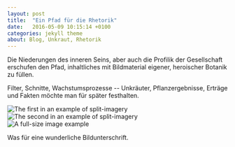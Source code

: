 ```yaml
---
layout: post
title:  "Ein Pfad für die Rhetorik"
date:   2016-05-09 10:15:14 +0100
categories: jekyll theme
about: Blog, Unkraut, Rhetorik
---
```


Die Niederungen des inneren Seins, aber auch die Profilik der Gesellschaft erschufen den Pfad, inhaltliches mit Bildmaterial eigener, heroischer Botanik zu f&uuml;llen.

Filter, Schnitte, Wachstumsprozesse -- Unkr&auml;uter, Pflanzergebnisse, Ertr&auml;ge und Fakten m&ouml;chte man f&uuml;r sp&auml;ter festhalten.

<div class="post-image post-image--split">
    <img src="http://placehold.it/365x270/8e8387/ffffff" alt="The first in an example of split-imagery" />
    <img src="http://placehold.it/365x270/8e8387/ffffff" alt="The second in an example of split-imagery" />
</div>

<div class="post-image">
    <img src="http://placehold.it/750x563/8e8387/ffffff" alt="A full-size image example" />
    <p class="post-image-caption">Was f&uuml;r eine wunderliche Bildunterschrift.</p>
</div>
